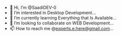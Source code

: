 - 👋 Hi, I’m @SaadiDEV-0
- 👀 I’m interested in Desktop Development...
- 🌱 I’m currently learning Everything that Is Available...
- 💞️ I’m looking to collaborate on WEB  Development...
- 📫 How to reach me @experts.e.here@gmail.com...
